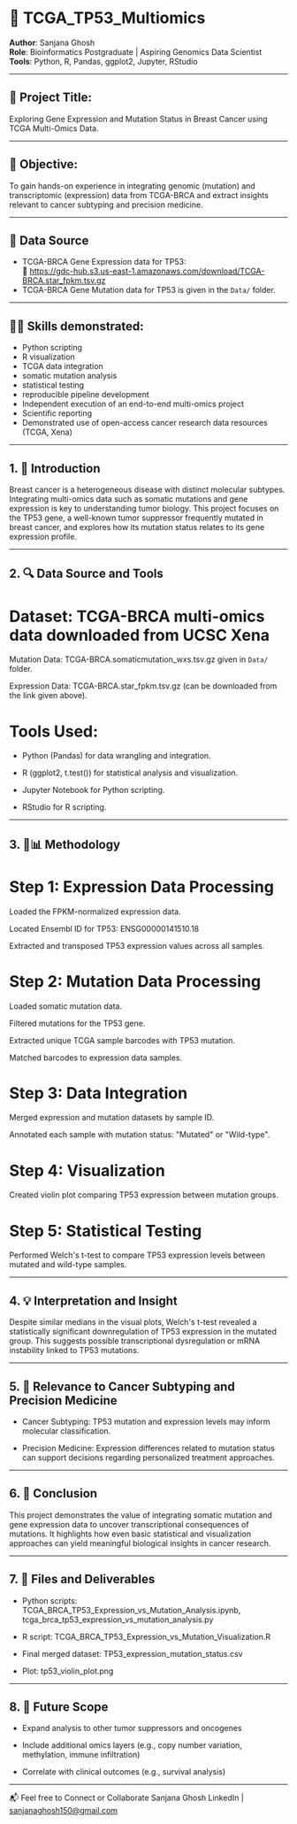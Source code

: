 # 🧬 TCGA_TP53_Multiomics

**Author**: Sanjana Ghosh  
**Role**: Bioinformatics Postgraduate | Aspiring Genomics Data Scientist  
**Tools**: Python, R, Pandas, ggplot2, Jupyter, RStudio


---


## 📌 Project Title:

Exploring Gene Expression and Mutation Status in Breast Cancer using TCGA Multi-Omics Data.


---


## 🎯 Objective:

To gain hands-on experience in integrating genomic (mutation) and transcriptomic (expression) data from TCGA-BRCA and extract insights relevant to cancer subtyping and precision medicine.


---


## 📂 Data Source

- TCGA-BRCA Gene Expression data for TP53:  
  🔗 https://gdc-hub.s3.us-east-1.amazonaws.com/download/TCGA-BRCA.star_fpkm.tsv.gz
- TCGA-BRCA Gene Mutation data for TP53 is given in the `Data/` folder.


---


## 👩‍💻 Skills demonstrated: 
- Python scripting
- R visualization
- TCGA data integration
- somatic mutation analysis
- statistical testing 
- reproducible pipeline development
- Independent execution of an end-to-end multi-omics project
- Scientific reporting
- Demonstrated use of open-access cancer research data resources (TCGA, Xena)


---


## 1. 📌 Introduction

Breast cancer is a heterogeneous disease with distinct molecular subtypes. Integrating multi-omics data such as somatic mutations and gene expression is key to understanding tumor biology. This project focuses on the TP53 gene, a well-known tumor suppressor frequently mutated in breast cancer, and explores how its mutation status relates to its gene expression profile.


---


## 2. 🔍 Data Source and Tools

# Dataset: TCGA-BRCA multi-omics data downloaded from UCSC Xena

Mutation Data: TCGA-BRCA.somaticmutation_wxs.tsv.gz given in  `Data/` folder.

Expression Data: TCGA-BRCA.star_fpkm.tsv.gz (can be downloaded from the link given above).

# Tools Used:

- Python (Pandas) for data wrangling and integration.

- R (ggplot2, t.test()) for statistical analysis and visualization.

- Jupyter Notebook for Python scripting.

- RStudio for R scripting.


---


## 3. 🧪📊 Methodology

# Step 1: Expression Data Processing

Loaded the FPKM-normalized expression data.

Located Ensembl ID for TP53: ENSG00000141510.18

Extracted and transposed TP53 expression values across all samples.

# Step 2: Mutation Data Processing

Loaded somatic mutation data.

Filtered mutations for the TP53 gene.

Extracted unique TCGA sample barcodes with TP53 mutation.

Matched barcodes to expression data samples.

# Step 3: Data Integration

Merged expression and mutation datasets by sample ID.

Annotated each sample with mutation status: "Mutated" or "Wild-type".

# Step 4: Visualization

Created violin plot comparing TP53 expression between mutation groups.

# Step 5: Statistical Testing

Performed Welch's t-test to compare TP53 expression levels between mutated and wild-type samples.


---


## 4. 💡 Interpretation and Insight

Despite similar medians in the visual plots, Welch's t-test revealed a statistically significant downregulation of TP53 expression in the mutated group. This suggests possible transcriptional dysregulation or mRNA instability linked to TP53 mutations.


---


## 5. 💊 Relevance to Cancer Subtyping and Precision Medicine

- Cancer Subtyping: TP53 mutation and expression levels may inform molecular classification.

- Precision Medicine: Expression differences related to mutation status can support decisions regarding personalized treatment approaches.


---


## 6. 📓 Conclusion

This project demonstrates the value of integrating somatic mutation and gene expression data to uncover transcriptional consequences of mutations. It highlights how even basic statistical and visualization approaches can yield meaningful biological insights in cancer research.


---


## 7. 📂 Files and Deliverables

- Python scripts: TCGA_BRCA_TP53_Expression_vs_Mutation_Analysis.ipynb, tcga_brca_tp53_expression_vs_mutation_analysis.py

- R script: TCGA_BRCA_TP53_Expression_vs_Mutation_Visualization.R

- Final merged dataset: TP53_expression_mutation_status.csv

- Plot: tp53_violin_plot.png


---

## 8. 🚀 Future Scope

- Expand analysis to other tumor suppressors and oncogenes

- Include additional omics layers (e.g., copy number variation, methylation, immune infiltration)

- Correlate with clinical outcomes (e.g., survival analysis)


---

📬 Feel free to Connect or Collaborate
Sanjana Ghosh
LinkedIn | sanjanaghosh150@gmail.com
